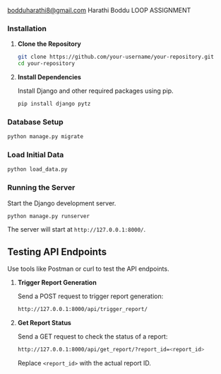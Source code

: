 bodduharathi8@gmail.com
Harathi Boddu
LOOP ASSIGNMENT
### Installation

1. **Clone the Repository**

   ```bash
   git clone https://github.com/your-username/your-repository.git
   cd your-repository
   ```

2. **Install Dependencies**

   Install Django and other required packages using pip.

   ```bash
   pip install django pytz
   ```

### Database Setup 

```bash
python manage.py migrate
```

### Load Initial Data 

```bash
python load_data.py
```

### Running the Server

Start the Django development server.

```bash
python manage.py runserver
```

The server will start at `http://127.0.0.1:8000/`.

## Testing API Endpoints

Use tools like Postman or curl to test the API endpoints.

1. **Trigger Report Generation**

   Send a POST request to trigger report generation:

   ```bash
   http://127.0.0.1:8000/api/trigger_report/
   ```

2. **Get Report Status**

   Send a GET request to check the status of a report:

   ```bash
   http://127.0.0.1:8000/api/get_report/?report_id=<report_id>
   ```

   Replace `<report_id>` with the actual report ID.

